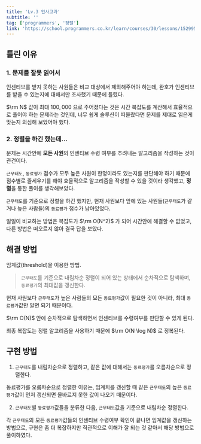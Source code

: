 ```yaml
---
title: 'Lv.3 인사고과'
subtitle: ''
tag: ['programmers', '정렬']
link: 'https://school.programmers.co.kr/learn/courses/30/lessons/152995'
---
```


## 틀린 이유

### 1. 문제를 잘못 읽어서

인센티브를 받지 못하는 사원들은 비교 대상에서 제외해주어야 하는데, 완호가 인센티브를 받을 수 있는지에 대해서만 조사했기 때문에 틀렸다.

$\rm N$ 값이 최대 $100,000$ 으로 주어졌다는 것은 시간 복잡도를 계산해서 효율적으로 풀어야 하는 문제라는 것인데, 너무 쉽게 솔루션이 떠올랐다면 문제를 제대로 읽은게 맞는지 의심해 보았어야 했다.

### 2. 정렬을 하긴 했는데...

문제는 시간안에 **모든 사원**의 인센티브 수령 여부를 추려내는 알고리즘을 작성하는 것이 관건이다.

`근무태도`, `동료평가` 점수가 모두 높은 사원이 한명이라도 있는지를 판단해야 하기 때문에 점수별로 줄세우기를 해야 효율적으로 알고리즘을 작성할 수 있을 것이라 생각했고, **정렬**을 통한 풀이를 생각해보았다.

`근무태도`를 기준으로 정렬을 하긴 했지만, 현재 사원보다 앞에 있는 사원들(`근무태도`가 같거나 높은 사람들)의 `동료평가` 점수가 남아있었다.

일일이 비교하는 방법은 복잡도가 $\rm O(N^2)$ 가 되어 시간안에 해결할 수 없었고, 다른 방법은 떠오르지 않아 결국 답을 보았다.

## 해결 방법

임계값(threshold)을 이용한 방법.

> `근무태도`를 기준으로 내림차순 정렬이 되어 있는 상태에서 순차적으로 탐색하며, `동료평가`의 최대값을 갱신한다.

현재 사원보다 `근무태도`가 높은 사람들의 모든 `동료평가`값이 필요한 것이 아니라, 최대 `동료평가`값만 알면 되기 때문이다.

$\rm O(N)$ 안에 순차적으로 탐색하면서 인센티브를 수령여부를 판단할 수 있게 된다.

최종 복잡도는 정렬 알고리즘을 사용하기 때문에 $\rm O(N \log N)$ 로 정복된다.

## 구현 방법

1. `근무태도`를 내림차순으로 정렬하고, 같은 값에 대해서는 `동료평가`를 오름차순으로 정렬한다.

동료평가를 오름차순으로 정렬한 이유는, 임계치를 갱신할 때 같은 `근무태도`의 높은 `동료평가`값이 먼저 갱신되면 올바르지 못한 값이 나오기 때문이다.  

2. `근무태도`별 `동료평가`값들을 분류한 다음, `근무태도`값을 기준으로 내림차순 정렬한다.

각 `근무태도`의 모든 `동료평가`값들의 인센티브 수령여부 확인이 끝나면 임계값을 갱신하는 방법으로, 구현은 좀 더 복잡하지만 직관적으로 이해가 잘 되는 것 같아서 해당 방법으로 풀이하였다.
